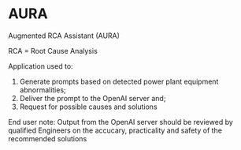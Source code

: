 # AURA
Augmented RCA Assistant (AURA)

RCA = Root Cause Analysis

Application used to:
1) Generate prompts based on detected power plant equipment abnormalities;
2) Deliver the prompt to the OpenAI server and;
3) Request for possible causes and solutions 

End user note:
Output from the OpenAI server should be reviewed by qualified Engineers on the accucary, practicality and safety of the recommended solutions

